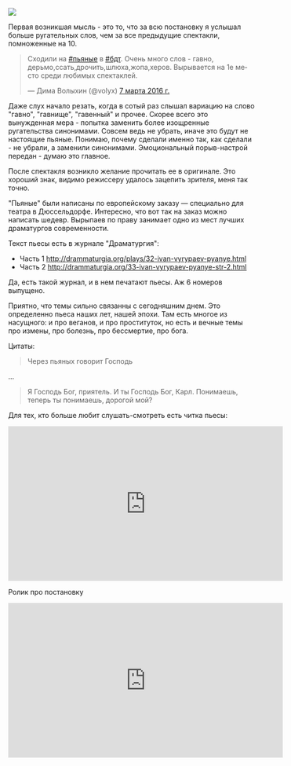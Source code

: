
![](https://media.teatrall.ru/photos/photo/f350c52eaa2ae293d797b573e656bb36.jpg)

Первая возникшая мысль - это то, что за всю постановку я услышал больше ругательных слов, чем за все предыдущие спектакли, помноженные на 10. 

<blockquote class="twitter-tweet" data-lang="ru"><p lang="ru" dir="ltr">Сходили на <a href="https://twitter.com/hashtag/%D0%BF%D1%8C%D1%8F%D0%BD%D1%8B%D0%B5?src=hash">#пьяные</a> в <a href="https://twitter.com/hashtag/%D0%B1%D0%B4%D1%82?src=hash">#бдт</a>. Очень много слов - гавно, дерьмо,ссать,дрочить,шлюха,жопа,херов. Вырывается на 1е место среди любимых спектаклей.</p>&mdash; Дима Волыхин (@volyx) <a href="https://twitter.com/volyx/status/706919598172585986">7 марта 2016 г.</a></blockquote>
<script async src="//platform.twitter.com/widgets.js" charset="utf-8"></script>

Даже слух начало резать, когда в сотый раз слышал вариацию на слово "гавно", "гавнище", "гавенный" и прочее. Скорее всего это вынужденная мера - попытка заменить более изощренные ругательства синонимами. Совсем ведь не убрать, иначе это будут не настоящие пьяные. Понимаю, почему сделали именно так, как сделали - не убрали, а заменили синонимами. Эмоциональный порыв-настрой передан - думаю это главное.

После спектакля возникло желание прочитать ее в оригинале. Это хороший знак, видимо режиссеру удалось зацепить зрителя, меня так точно.

"Пьяные" были написаны по европейскому заказу — специально для театра в Дюссельдорфе. Интересно, что вот так на заказ можно написать шедевр. Вырыпаев по праву занимает одно из мест лучших драматургов современности.

Текст пьесы есть в журнале "Драматургия":

- Часть 1 http://drammaturgia.org/plays/32-ivan-vyrypaev-pyanye.html
- Часть 2 http://drammaturgia.org/33-ivan-vyrypaev-pyanye-str-2.html

Да, есть такой журнал, и в нем печатают пьесы. Аж 6 номеров выпущено. 

Приятно, что темы сильно связанны с сегодняшним днем. Это определенно пьеса наших лет, нашей эпохи. Там есть многое из насущного: и про веганов, и про проституток, но есть и вечные темы про измены, про болезнь, про бессмертие, про бога.

Цитаты:

> Через пьяных говорит Господь

...
> Я Господь Бог, приятель. И ты Господь Бог, Карл. Понимаешь, теперь ты понимаешь, дорогой мой?


Для тех, кто больше любит слушать-смотреть есть читка пьесы:

<iframe width="560" height="315" src="https://www.youtube.com/embed/uJZsdK9J79U?rel=0" frameborder="0" allowfullscreen></iframe>


Ролик про постановку

<iframe width="560" height="315" src="https://www.youtube.com/embed/c85I55ilOIs?rel=0" frameborder="0" allowfullscreen></iframe>
